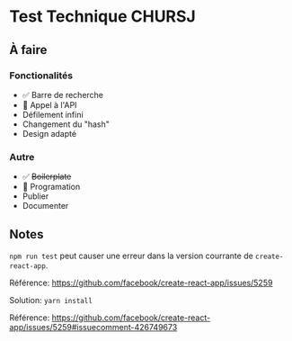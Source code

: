 # Test Technique CHURSJ

## À faire

### Fonctionalités

* ✅ Barre de recherche
* 🏃 Appel à l'API
* Défilement infini
* Changement du "hash"
* Design adapté

### Autre

* ✅ ~~Boilerplate~~
* 🏃 Programation
* Publier
* Documenter


## Notes

`npm run test` peut causer une erreur dans la version courrante de `create-react-app`.

Référence: https://github.com/facebook/create-react-app/issues/5259

Solution: `yarn install`

Référence: https://github.com/facebook/create-react-app/issues/5259#issuecomment-426749673
